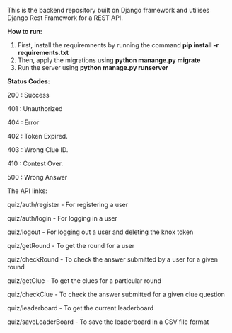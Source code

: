 This is the backend repository built on Django framework and utilises Django Rest Framework for a REST API.

**How to run:**

1. First, install the requiremnents by running the command **pip install -r requirements.txt**
2. Then, apply the migrations using **python manange.py migrate**
3. Run the server using **python manage.py runserver**

**Status Codes:**

200 : Success

401 : Unauthorized

404 : Error

402 : Token Expired.

403 : Wrong Clue ID.

410 : Contest Over.

500 : Wrong Answer

The API links:

quiz/auth/register - For registering a user

quiz/auth/login - For logging in a user

quiz/logout - For logging out a user and deleting the knox token

quiz/getRound - To get the round for a user

quiz/checkRound - To check the answer submitted by a user for a given round

quiz/getClue - To get the clues for a particular round

quiz/checkClue - To check the answer submitted for a given clue question

quiz/leaderboard - To get the current leaderboard

quiz/saveLeaderBoard - To save the leaderboard in a CSV file format
